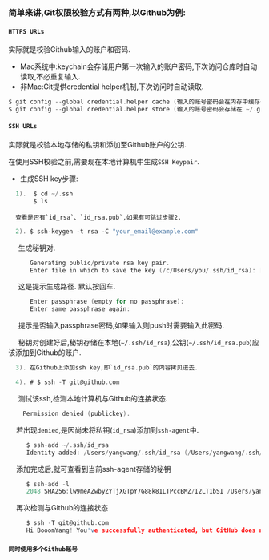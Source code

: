 
### 简单来讲,Git权限校验方式有两种,以Github为例: 
    
#### `HTTPS URLs`<br>
实际就是校验Github输入的账户和密码.
    
* Mac系统中:keychain会存储用户第一次输入的账户密码,下次访问仓库时自动读取,不必重复输入.<br>
* 非Mac:Git提供credential helper机制,下次访问时自动读取.
```c
$ git config --global credential.helper cache (输入的账号密码会在内存中缓存一段时间,默认15分钟)
$ git config --global credential.helper store (输入的账号密码会存储在 ~/.git-credentials中)   
```
#### `SSH URLs`
实际就是校验本地存储的私钥和添加至Github账户的公钥.     

在使用SSH校验之前,需要现在本地计算机中生成`SSH Keypair`.

* 生成SSH key步骤: 
```c
  1).  $ cd ~/.ssh  
       $ ls
```
      查看是否有`id_rsa`、`id_rsa.pub`,如果有可跳过步骤2.
```c
  2). $ ssh-keygen -t rsa -C "your_email@example.com"
```
      生成秘钥对. 
```c      
      Generating public/private rsa key pair.
      Enter file in which to save the key (/c/Users/you/.ssh/id_rsa): [Press enter] 
```
      这是提示生成路径. 默认按回车.
```c      
      Enter passphrase (empty for no passphrase): 
      Enter same passphrase again:
```
      提示是否输入passphrase密码,如果输入则push时需要输入此密码. <br>
      
      秘钥对创建好后,秘钥存储在本地(`~/.ssh/id_rsa`),公钥(`~/.ssh/id_rsa.pub`)应该添加到Github的账户.<br>
```c      
  3). 在Github上添加ssh key,即`id_rsa.pub`的内容拷贝进去. 
```  
```c  
  4). # $ ssh -T git@github.com
```  
      测试该ssh,检测本地计算机与Github的连接状态. 
      
```c
    Permission denied (publickey).
```
      若出现`denied`,是因尚未将私钥(`id_rsa`)添加到`ssh-agent`中.
```c
     $ ssh-add ~/.ssh/id_rsa
     Identity added: /Users/yangwang/.ssh/id_rsa (/Users/yangwang/.ssh/id_rsa)
```     
      添加完成后,就可查看到当前ssh-agent存储的秘钥
```c
     $ ssh-add -l
     2048 SHA256:lw9meAZwbyZYTjXGTpY7G88k81LTPccBMZ/I2LT1bSI /Users/yangwang/.ssh/id_rsa (RSA)
```  
      再次检测与Github的连接状态
```c
     $ ssh -T git@github.com
     Hi BooomYang! You've successfully authenticated, but GitHub does not provide shell access.
```
#### `同时使用多个Github账号`  


      
